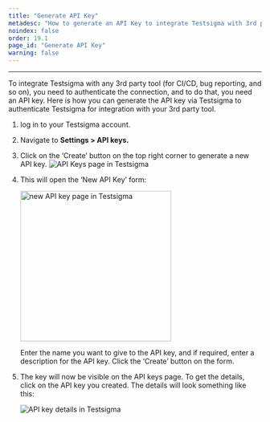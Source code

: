 ```yaml
---
title: "Generate API Key"
metadesc: "How to generate an API Key to integrate Testsigma with 3rd party tools (like CI/CD, bug reporting tools, and more)"
noindex: false
order: 19.1
page_id: "Generate API Key"
warning: false
---
```


---

To integrate Testsigma with any 3rd party tool (for CI/CD, bug reporting, and so on), you need to authenticate the connection, and to do that, you need an API key. Here is how you can generate the API key via Testsigma to authenticate Testsigma for integration with your 3rd party tool.

1. log in to your Testsigma account.
2. Navigate to **Settings > API keys.**
3. Click on the ‘Create’ button on the top right corner to generate a new API key.
   ![API Keys page in Testsigma](https://docs.testsigma.com/images/api-keys/api-keys-page-in-testsigma.png)

   
4. This will open the ‘New API Key’ form:

   <img src="https://docs.testsigma.com/images/api-keys/new-api-key-page-testsigma.png
" alt="new API key page in Testsigma" width="300"/>

   Enter the name you want to give to the API key, and if required, enter a description for the API key. Click the ‘Create’ button on the form.
5. The key will now be visible on the API keys page. To get the details, click on the API key you created. The details will look something like this:

   ![API key details in Testsigma](https://docs.testsigma.com/images/api-keys/api-key-details-testsigma.png)







